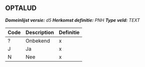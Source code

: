 ﻿## OPTALUD

*__Domeinlijst versie:__ d5*
*__Herkomst definitie:__ PNH*
*__Type veld:__ TEXT*

|__Code__ |__Description__ |__Definitie__	|
|	---	|	---	|   ---	| 
| ? | Onbekend | x |
| J | Ja | x |
| N | Nee | x |
